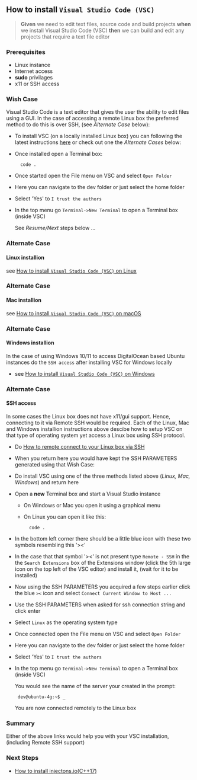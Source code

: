 ## How to install `Visual Studio Code (VSC)` 
> **Given** we need to edit text files, source code and build projects **when** we install Visual Studio Code (VSC) **then** we can build and edit any projects that require a text file editor  

### Prerequisites
- Linux instance
- Internet access
- **sudo** privilages 
- x11 or SSH access

### Wish Case
Visual Studio Code is a text editor that gives the user the ability to edit files using a GUI. In the case of accessing a remote Linux box the preferred method to do this is over SSH, (see *Alternate Case* below):
- To install VSC (on a locally installed Linux box) you can following the latest instructions [here](https://code.visualstudio.com/download) or check out one the *Alternate Cases* below:

- Once installed open a Terminal box:

        code .

 - Once started open the File menu on VSC and select `Open Folder`
 - Here you can navigate to the dev folder or just select the home folder
 - Select 'Yes' to `I trust the authors`
 - In the top menu go `Terminal->New Terminal` to open a Terminal box (inside VSC)

    See *Resume/Next* steps below ...

### Alternate Case
#### Linux installion
see [How to install `Visual Studio Code (VSC)` on Linux](https://github.com/perriera/for_interfaces/tree/main/vsc/linux)

### Alternate Case
#### Mac installion
see [How to install `Visual Studio Code (VSC)` on macOS](https://github.com/perriera/for_interfaces/tree/main/vsc/mac)

### Alternate Case
#### Windows installion
In the case of using Windows 10/11 to access DigitalOcean based Ubuntu instances do the `SSH access` after installing VSC for Windows locally
- see [How to install `Visual Studio Code (VSC)` on Windows](https://github.com/perriera/for_interfaces/tree/main/vsc/windows)

### Alternate Case
#### SSH access
In some cases the Linux box does not have x11/gui support. Hence, connecting to it via Remote SSH would be required. Each of the Linux, Mac and Windows installion instructions above descibe how to setup VSC on that type of operating system yet access a Linux box using SSH protocol.

- Do [How to remote connect to your Linux box via SSH](https://github.com/perriera/for_interfaces/blob/main/ssh/REMOTE_SSH.md) 
- When you return here you would have kept the SSH PARAMETERS generated using that Wish Case:
- Do install VSC using one of the three methods listed above (*Linux, Mac, Windows*) and return here
 - Open a **new** Terminal box and start a Visual Studio instance

    - On Windows or Mac you open it using a graphical menu
    - On Linux you can open it like this:

            code . 

 - In the bottom left corner there should be a little blue icon with these two symbols resembling this '><'
 - In the case that that symbol '><' is not present type `Remote - SSH` in the the `Search Extensions` box of the Extensions window (click the 5th large icon on the top left of the VSC editor) and install it, (wait for it to be installed)
 - Now using the SSH PARAMETERS you acquired a few steps earlier click the blue `><` icon and select `Connect Current Window to Host ... `
 - Use the SSH PARAMETERS when asked for ssh connection string and click enter
 - Select `Linux` as the operating system type
 - Once connected open the File menu on VSC and select `Open Folder`
 - Here you can navigate to the dev folder or just select the home folder
 - Select 'Yes' to `I trust the authors`
 - In the top menu go `Terminal->New Terminal` to open a Terminal box (inside VSC)
 
    You would see the name of the server your created in the prompt:

        dev@ubuntu-4g:~$ _ 

    You are now connected remotely to the Linux box

### Summary
Either of the above links would help you with your VSC installation, (including Remote SSH support)

### Next Steps

- [How to install injectons.io(C++17)](https://github.com/perriera/injections)




